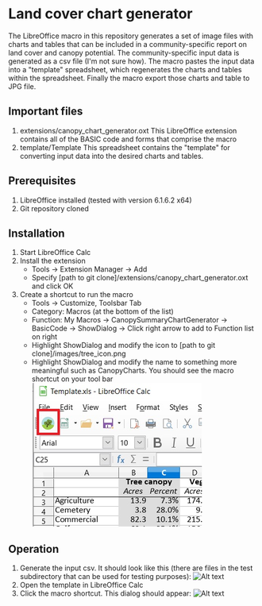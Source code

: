 # Land cover chart generator

The LibreOffice macro in this repository generates a set of image files with charts and tables that can be included in a community-specific report on land cover and canopy potential. The community-specific input data is generated as a csv file (I'm not sure how). The macro pastes the input data into a "template" spreadsheet, which regenerates the charts and tables within the spreadsheet. Finally the macro export those charts and table to JPG file. 

## Important files
1. extensions/canopy_chart_generator.oxt  This LibreOffice extension contains all of the BASIC code and forms that comprise the macro
2. template/Template This spreadsheet contains the "template" for converting input data into the desired charts and tables. 

## Prerequisites
1. LibreOffice installed (tested with version 6.1.6.2 x64)
2. Git repository cloned

## Installation
1. Start LibreOffice Calc
2. Install the extension
    - Tools -> Extension Manager -> Add
    - Specify [path to git clone]/extensions/canopy_chart_generator.oxt and click OK
3. Create a shortcut to run the macro
    - Tools -> Customize, Toolsbar Tab
    - Category: Macros (at the bottom of the list)
    - Function: My Macros -> CanopySummaryChartGenerator -> BasicCode -> ShowDialog -> Click right arrow to add to Function list on right
    - Highlight ShowDialog and modify the icon to [path to git clone]/images/tree_icon.png
    - Highlight ShowDialog and modify the name to something more meaningful such as CanopyCharts. You should see the macro shortcut on your tool bar ![Alt text](/images/screenshot_tree_icon.jpg?raw=true "Macro shortcut")
    
## Operation
1. Generate the input csv. It should look like this (there are files in the test subdirectory that can be used for testing purposes):
![Alt text](/images/input_csv.jpg?raw=true "Input csv file")
2. Open the template in LibreOffice Calc 
3. Click the macro shortcut. This dialog should appear: ![Alt text](/images/screenshot_macro_dialog_icon.jpg?raw=true "Macro dialog")

